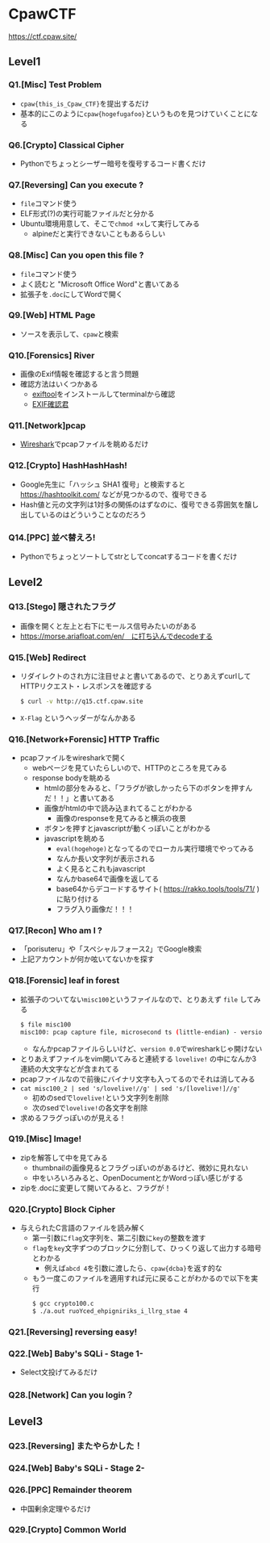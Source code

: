 # CpawCTF
https://ctf.cpaw.site/

## Level1
### Q1.[Misc] Test Problem
* `cpaw{this_is_Cpaw_CTF}`を提出するだけ
* 基本的にこのように`cpaw{hogefugafoo}`というものを見つけていくことになる


### Q6.[Crypto] Classical Cipher
* Pythonでちょっとシーザー暗号を復号するコード書くだけ


### Q7.[Reversing] Can you execute ?
* `file`コマンド使う
* ELF形式(?)の実行可能ファイルだと分かる
* Ubuntu環境用意して、そこで`chmod +x`して実行してみる
  - alpineだと実行できないこともあるらしい


### Q8.[Misc] Can you open this file ?
* `file`コマンド使う
* よく読むと "Microsoft Office Word"と書いてある
* 拡張子を`.doc`にしてWordで開く


### Q9.[Web] HTML Page
* ソースを表示して、`cpaw`と検索


### Q10.[Forensics] River
* 画像のExif情報を確認すると言う問題
* 確認方法はいくつかある
  - [exiftool]( https://exiftool.org/ )をインストールしてterminalから確認
  - [EXIF確認君]( http://exif-check.org/ )


### Q11.[Network]pcap
* [Wireshark]( https://www.wireshark.org/ )でpcapファイルを眺めるだけ


### Q12.[Crypto] HashHashHash!
* Google先生に「ハッシュ SHA1 復号」と検索すると https://hashtoolkit.com/ などが見つかるので、復号できる
* Hash値と元の文字列は1対多の関係のはずなのに、復号できる雰囲気を醸し出しているのはどういうことなのだろう


### Q14.[PPC] 並べ替えろ!
* Pythonでちょっとソートしてstrとしてconcatするコードを書くだけ



## Level2
### Q13.[Stego] 隠されたフラグ
* 画像を開くと左上と右下にモールス信号みたいのがある
* https://morse.ariafloat.com/en/　に打ち込んでdecodeする


### Q15.[Web] Redirect
* リダイレクトのされ方に注目せよと書いてあるので、とりあえずcurlしてHTTPリクエスト・レスポンスを確認する
  ```bash
  $ curl -v http://q15.ctf.cpaw.site  
  ```
* `X-Flag` というヘッダーがなんかある


### Q16.[Network+Forensic] HTTP Traffic
* pcapファイルをwiresharkで開く
  - webページを見ていたらしいので、HTTPのところを見てみる
  - response bodyを眺める
    - htmlの部分をみると、「フラグが欲しかったら下のボタンを押すんだ！！」と書いてある
    - 画像がhtmlの中で読み込まれてることがわかる
      - 画像のresponseを見てみると横浜の夜景
    - ボタンを押すとjavascriptが動くっぽいことがわかる
    - javascriptを眺める
      - `eval(hogehoge)`となってるのでローカル実行環境でやってみる
      - なんか長い文字列が表示される
      - よく見るとこれもjavascript
      - なんかbase64で画像を返してる
      - base64からデコードするサイト( https://rakko.tools/tools/71/ )に貼り付ける
      - フラグ入り画像だ！！！


### Q17.[Recon] Who am I ?
* 「porisuteru」や「スペシャルフォース2」でGoogle検索
* 上記アカウントが何か呟いてないかを探す


### Q18.[Forensic] leaf in forest
* 拡張子のついてない`misc100`というファイルなので、とりあえず `file` してみる
  ```bash
  $ file misc100
  misc100: pcap capture file, microsecond ts (little-endian) - version 0.0 (linktype#1768711542, capture length 1869357413)
  ```
  - なんかpcapファイルらしいけど、`version 0.0`でwiresharkじゃ開けない
* とりあえずファイルをvim開いてみると連続する `lovelive!` の中になんか3連続の大文字などが含まれてる
* pcapファイルなので前後にバイナリ文字も入ってるのでそれは消してみる
* `cat misc100_2 | sed 's/lovelive!//g' | sed 's/[lovelive!]//g' `
  - 初めのsedで`lovelive!`という文字列を削除
  - 次のsedで`lovelive!`の各文字を削除
* 求めるフラグっぽいのが見える！


### Q19.[Misc] Image!
* zipを解答して中を見てみる
  - thumbnailの画像見るとフラグっぽいのがあるけど、微妙に見れない
  - 中をいろいろみると、OpenDocumentとかWordっぽい感じがする
* zipを.docに変更して開いてみると、フラグが！


### Q20.[Crypto] Block Cipher
* 与えられたC言語のファイルを読み解く
  - 第一引数に`flag`文字列を、第二引数に`key`の整数を渡す
  - `flag`を`key`文字ずつのブロックに分割して、ひっくり返して出力する暗号とわかる
    - 例えば`abcd 4`を引数に渡したら、`cpaw{dcba}`を返す的な
  - もう一度このファイルを適用すれば元に戻ることがわかるので以下を実行
    ```bash
    $ gcc crypto100.c
    $ ./a.out ruoYced_ehpigniriks_i_llrg_stae 4
    ```


### Q21.[Reversing] reversing easy!



### Q22.[Web] Baby's SQLi - Stage 1-
* Select文投げてみるだけ


### Q28.[Network] Can you login？



## Level3
### Q23.[Reversing] またやらかした！


### Q24.[Web] Baby's SQLi - Stage 2-


### Q26.[PPC] Remainder theorem
* 中国剰余定理やるだけ


### Q29.[Crypto] Common World
